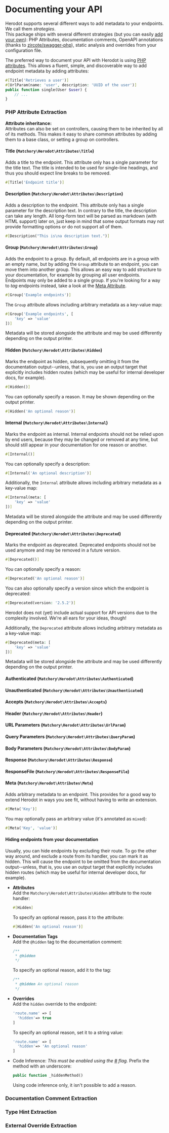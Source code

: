 Documenting your API
====================
Herodot supports several different ways to add metadata to your endpoints. We call them _strategies_.  
This package ships with several different strategies (but you can easily [add your own](#adding-an-extraction-strategy)): PHP Attributes, documentation
comments, OpenAPI annotations (thanks to [zircote/swagger-php](https://github.com/zircote/swagger-php)), static analysis and overrides from your
configuration file.

The preferred way to document your API with Herodot is using [PHP attributes](https://stitcher.io/blog/attributes-in-php-8). This allows a fluent, simple, and
discoverable way to add endpoint metadata by adding attributes:
```php
#[Title('Retrieves a user')]
#[UrlParam(name: 'user', description: 'UUID of the user')]
public function single(User $user) {
    // ...
}
```

### PHP Attribute Extraction
**Attribute inheritance:**  
Attributes can also be set on controllers, causing them to be inherited by all of its methods. This makes it easy to share common attributes by adding them to a
base class, or setting a group on controllers.

#### Title (`Matchory\Herodot\Attributes\Title`)
Adds a title to the endpoint. This attribute only has a single parameter for the title text. The title is intended to be used for single-line headings, and thus
you should expect line breaks to be removed.
```php
#[Title('Endpoint title')]
```

#### Description (`Matchory\Herodot\Attributes\Description`)
Adds a description to the endpoint. This attribute only has a single parameter for the description text. In contrary to the title, the description can take any
length. All long-form text will be parsed as markdown (with HTML support) later on, just keep in mind that some output formats may not provide formatting
options or do not support all of them.
```php
#[Description("This is\na description text.")]
```

#### Group (`Matchory\Herodot\Attributes\Group`)
Adds the endpoint to a group. By default, all endpoints are in a group with an empty name, but by adding the `Group` attribute to an endpoint, you can move them
into another group. This allows an easy way to add structure to your documentation, for example by grouping all user endpoints.  
Endpoints may only be added to a single group. If you're looking for a way to _tag_ endpoints instead, take a look at the
[Meta Attribute](#meta-matchoryherodotattributesmeta).
```php
#[Group('Example endpoints')]
```

The `Group` attribute allows including arbitrary metadata as a key-value map:
```php
#[Group('Example endpoints', [
    'key' => 'value'
])]
```
Metadata will be stored alongside the attribute and may be used differently depending on the output printer.

#### Hidden (`Matchory\Herodot\Attributes\Hidden`)
Marks the endpoint as hidden, subsequently omitting it from the documentation output--unless, that is, you use an output target that explicitly includes hidden
routes (which may be useful for internal developer docs, for example).
```php
#[Hidden()]
```

You can optionally specify a reason. It may be shown depending on the output printer.
```php
#[Hidden('An optional reason')]
```

#### Internal (`Matchory\Herodot\Attributes\Internal`)
Marks the endpoint as internal. Internal endpoints should not be relied upon by end users, because they may be changed or removed at any time, but should still
appear in your documentation for one reason or another.
```php
#[Internal()]
```

You can optionally specify a description:
```php
#[Internal('An optional description')]
```

Additionally, the `Internal` attribute allows including arbitrary metadata as a key-value map:
```php
#[Internal(meta: [
    'key' => 'value'
])]
```
Metadata will be stored alongside the attribute and may be used differently depending on the output printer.

#### Deprecated (`Matchory\Herodot\Attributes\Deprecated`)
Marks the endpoint as deprecated. Deprecated endpoints should not be used anymore and may be removed in a future version.
```php
#[Deprecated()]
```

You can optionally specify a reason:
```php
#[Deprecated('An optional reason')]
```

You can also optionally specify a version since which the endpoint is deprecated:
```php
#[Deprecated(version: '2.5.2')]
```
Herodot does not (yet) include actual support for API versions due to the complexity involved. We're all ears for your ideas, though!

Additionally, the `Deprecated` attribute allows including arbitrary metadata as a key-value map:
```php
#[Deprecated(meta: [
    'key' => 'value'
])]
```
Metadata will be stored alongside the attribute and may be used differently depending on the output printer.

#### Authenticated (`Matchory\Herodot\Attributes\Authenticated`)
#### Unauthenticated (`Matchory\Herodot\Attributes\Unauthenticated`)
#### Accepts (`Matchory\Herodot\Attributes\Accepts`)
#### Header (`Matchory\Herodot\Attributes\Header`)
#### URL Parameters (`Matchory\Herodot\Attributes\UrlParam`)
#### Query Parameters (`Matchory\Herodot\Attributes\QueryParam`)
#### Body Parameters (`Matchory\Herodot\Attributes\BodyParam`)
#### Response (`Matchory\Herodot\Attributes\Response`)
#### ResponseFile (`Matchory\Herodot\Attributes\ResponseFile`)

#### Meta (`Matchory\Herodot\Attributes\Meta`)
Adds arbitrary metadata to an endpoint. This provides for a good way to extend Herodot in ways you see fit, without having to write an extension.
```php
#[Meta('Key')]
```

You may optionally pass an arbitrary value (it's annotated as `mixed`):
```php
#[Meta('Key', 'value')]
```

#### Hiding endpoints from your documentation
Usually, you can hide endpoints by excluding their route. To go the other way around, and exclude a route from its handler, you can mark it as hidden. This will
cause the endpoint to be omitted from the documentation output--unless, that is, you use an output target that explicitly includes hidden routes (which may be
useful for internal developer docs, for example).

- **Attributes**  
  Add the `Matchory\Herodot\Attributes\Hidden` attribute to the route handler:
  ```php
  #[Hidden]
  ```

  To specify an optional reason, pass it to the attribute:
  ```php
  #[Hidden('An optional reason')]
  ```
- **Documentation Tags**  
  Add the `@hidden` tag to the documentation comment:
  ```php
  /**
   * @hidden
   */
  ```
  To specify an optional reason, add it to the tag:
  ```php
  /**
   * @hidden An optional reason
   */
  ```
- **Overrides**  
  Add the `hidden` override to the endpoint:
  ```php
  'route.name' => [
    'hidden'=> true
  ]
  ```
  To specify an optional reason, set it to a string value:
  ```php
  'route.name' => [
    'hidden'=> 'An optional reason'
  ]
  ```
- Code Inference:
  _This must be enabled using the [#]() flag._ Prefix the method with an underscore:
  ```php
  public function _hiddenMethod()
  ```
  Using code inference only, it isn't possible to add a reason.

### Documentation Comment Extraction

### Type Hint Extraction

### External Override Extraction
